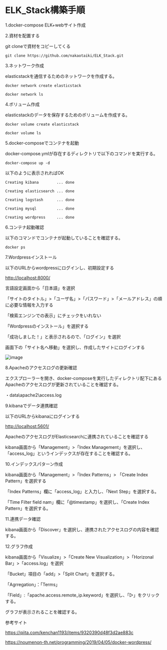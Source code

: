 # ELK_Stack構築手順
1.docker-compose ELK+webサイト作成

2.資材を配置する

git cloneで資材をコピーしてくる

```
git clone https://github.com/nakaotaiki/ELK_Stack.git
```

3.ネットワーク作成

elasticstackを通信するためのネットワークを作成する。

```
docker network create elasticstack
```
```
docker network ls
```


4.ボリューム作成

elasticstackのデータを保存するためのボリュームを作成する。

```
docker volume create elasticstack
```

```
docker volume ls
```


5.docker-composeでコンテナを起動

docker-compose.ymlが存在するディレクトリで以下のコマンドを実行する。

```
docker-compose up -d
```

以下のように表示されればOK

```
Creating kibana        ... done

Creating elasticsearch ... done

Creating logstash      ... done

Creating mysql         ... done

Creating wordpress     ... done
```

6.コンテナ起動確認

以下のコマンドでコンテナが起動していることを確認する。

```
docker ps
```

7.Wordpressインストール

以下のURLからwordpressにログインし、初期設定する

<http://localhost:8000/>

言語設定画面から「日本語」を選択

「サイトのタイトル」>「ユーザ名」>「パスワード」>「メールアドレス」の順に必要な情報を入力する

「検索エンジンでの表示」にチェックをいれない

「Wordpressのインストール」を選択する

「成功しました！」と表示されるので、「ログイン」を選択

画面下の「サイト名へ移動」を選択し、作成したサイトにログインする

![image](https://user-images.githubusercontent.com/73123382/205108297-3316c8da-515e-4cb8-9c37-8359a18e8c01.png)

8.Apacheのアクセスログの更新確認

エクスプローラーを開き、docker-composeを実行したディレクトリ配下にあるApacheのアクセスログが更新されていることを確認する。

・data\apache2\access.log

9.kibanaでデータ連携確認

以下のURLからkibanaにログインする

<http://localhost:5601/>

ApacheのアクセスログがElasticsearchに連携されていることを確認する

kibana画面から「Management」>「Index Management」を選択し、「access\_log」というインデックスが存在することを確認する。

10.インデックスパターン作成

kibana画面から「Management」>「Index Patterns」> 「Create Index Pattern」を選択する

「Index Patterns」欄に「access\_log」と入力し、「Next Step」を選択する。

「Time Filter field nam」欄に「@timestamp」を選択し、「Create Index Pattern」を選択する。

11.連携データ確認

kibana画面から「Discover」を選択し、連携されたアクセスログの内容を確認する。

12.グラフ作成

kibana画面から「Visualize」>「Create New Visualization」>「Horizonal Bar」>「access.log」を選択

「Bucket」項目の「add」>「Split Chart」を選択する。

「Agrregation」：「Terms」

「Field」:「apache.access.remote\_ip.keyword」を選択し、「▷」をクリックする。

グラフが表示されることを確認する。


参考サイト

https://qiita.com/kenchan1193/items/9320390d48f3d2ae883c

https://noumenon-th.net/programming/2019/04/05/docker-wordpress/

